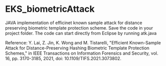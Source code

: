 # EKS_biometricAttack

JAVA implementation of efficinet known sample attack for distance preserving biometric template protection scheme.
Save the code in your project folder. The code can start directly from Eclipse by running atk.java

Reference:
Y. Lai, Z. Jin, K. Wong and M. Tistarelli, "Efficient Known-Sample Attack for Distance-Preserving Hashing Biometric Template Protection Schemes," 
in IEEE Transactions on Information Forensics and Security, vol. 16, pp. 3170-3185, 2021, doi: 10.1109/TIFS.2021.3073802.
